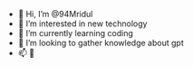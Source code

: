 - 👋 Hi, I’m @94Mridul
- 👀 I’m interested in new technology
- 🌱 I’m currently learning coding
- 💞️ I’m looking to gather knowledge about gpt
- 📫 📧

<!---
94Mridul/94Mridul is a ✨ special ✨ repository because its `README.md` (this file) appears on your GitHub profile.
You can click the Preview link to take a look at your changes.
--->
